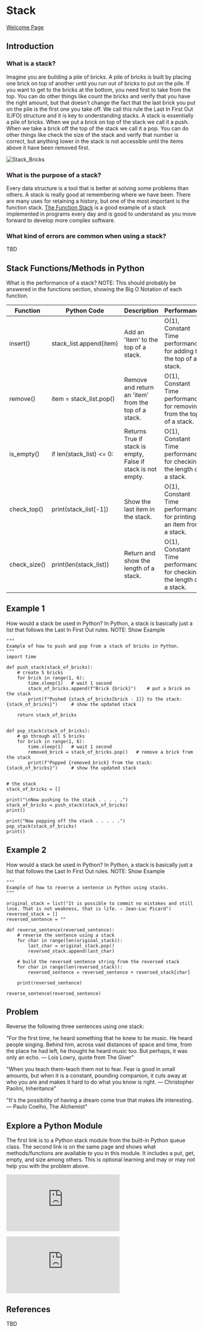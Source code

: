 # Stack

[Welcome Page](https://github.com/Morthais/data_structure_final/blob/main/0-welcome.md)

## Introduction

### What is a stack? 

Imagine you are building a pile of bricks. A pile of bricks is built by placing one brick on top of another until you run out of bricks to put on the pile. If you want to get to the bricks at the bottom, you need first to take from the top. You can do other things like count the bricks and verify that you have the right amount, but that doesn't change the fact that the last brick you put on the pile is the first one you take off. We call this rule the Last In First Out (LIFO) structure and it is key to understanding stacks. A stack is essentially a pile of bricks. When we put a brick on top of the stack we call it a push. When we take a brick off the top of the stack we call it a pop. You can do other things like check the size of the stack and verify that number is correct, but anything lower in the stack is not accessible until the items above it have been removed first.

![Stack_Bricks](https://user-images.githubusercontent.com/60240900/159603777-fec80413-e7cc-4520-b175-f827365ad152.png)

### What is the purpose of a stack? 

Every data structure is a tool that is better at solving some problems than others. A stack is really good at remembering where we have been. There are many uses for retaining a history, but one of the most important is the function stack. [The Function Stack]() is a good example of a stack implemented in programs every day and is good to understand as you move forward to develop more complex software.

### What kind of errors are common when using a stack?

TBD

## Stack Functions/Methods in Python

What is the performance of a stack? NOTE: This should probably be answered in the functions section, showing the Big O Notation of each function.

|Function|Python Code|Description|Performance|
|---|---|---|---|
|insert()|stack_list.append(item)|Add an 'item' to the top of a stack.|O(1), Constant Time performance for adding to the top of a stack.|
|remove()|item = stack_list.pop()|Remove and return an 'item' from the top of a stack.|O(1), Constant Time performance for removing from the top of a stack.|
|is_empty()|if len(stack_list) <= 0:|Returns True if stack is empty, False if stack is not empty.|O(1), Constant Time performance for checking the length of a stack.|
|check_top()|print(stack_list[-1])|Show the last item in the stack.|O(1), Constant Time performance for printing an item from a stack.|
|check_size()|print(len(stack_list))|Return and show the length of a stack.|O(1), Constant Time performance for checking the length of a stack.|

## Example 1

How would a stack be used in Python? In Python, a stack is basically just a list that follows the Last In First Out rules. NOTE: Show Example

```
"""
Example of how to push and pop from a stack of bricks in Python.
"""
import time

def push_stack(stack_of_bricks):
    # create 5 bricks
    for brick in range(1, 6):
        time.sleep(1)   # wait 1 second
        stack_of_bricks.append(f"Brick {brick}")    # put a brick on the stack
        print(f"Pushed {stack_of_bricks[brick - 1]} to the stack: {stack_of_bricks}")     # show the updated stack
    
    return stack_of_bricks


def pop_stack(stack_of_bricks):
    # go through all 5 bricks
    for brick in range(1, 6):
        time.sleep(1)   # wait 1 second
        removed_brick = stack_of_bricks.pop()   # remove a brick from the stack
        print(f"Popped {removed_brick} from the stack: {stack_of_bricks}")     # show the updated stack


# the stack
stack_of_bricks = []

print("\nNow pushing to the stack . . . . .")
stack_of_bricks = push_stack(stack_of_bricks)
print()

print("Now popping off the stack . . . . .")
pop_stack(stack_of_bricks)
print()
```

## Example 2

How would a stack be used in Python? In Python, a stack is basically just a list that follows the Last In First Out rules. NOTE: Show Example

```
"""
Example of how to reverse a sentence in Python using stacks.
"""

original_stack = list("It is possible to commit no mistakes and still lose. That is not weakness, that is life. ― Jean-Luc Picard")
reversed_stack = []
reversed_sentence = ""

def reverse_sentence(reversed_sentence):
    # reverse the sentence using a stack
    for char in range(len(original_stack)):
        last_char = original_stack.pop()
        reversed_stack.append(last_char)

    # build the reversed sentence string from the reversed stack
    for char in range(len(reversed_stack)):
        reversed_sentence = reversed_sentence + reversed_stack[char]

    print(reversed_sentence)

reverse_sentence(reversed_sentence)
```

## Problem

Reverse the following three sentences using one stack:

"For the first time, he heard something that he knew to be music. He heard people singing. Behind him, across vast distances of space and time, from the place he had left, he thought he heard music too. But perhaps, it was only an echo. ― Lois Lowry, quote from The Giver"

"When you teach them-teach them not to fear. Fear is good in small amounts, but when it is a constant, pounding companion, it cuts away at who you are and makes it hard to do what you know is right. ― Christopher Paolini, Inheritance"

"It's the possibility of having a dream come true that makes life interesting. ― Paulo Coelho, The Alchemist"

## Explore a Python Module

The first link is to a Python stack module from the built-in Python queue class. The second link is on the same page and shows what methods/functions are available to you in this module. It includes a put, get, empty, and size among others. This is optional learning and may or may not help you with the problem above.

![Python queue.LifoQueue](https://docs.python.org/3/library/queue.html#queue.LifoQueue)

![Python queue.Queue Methods](https://docs.python.org/3/library/queue.html#queue-objects)

## References

TBD
